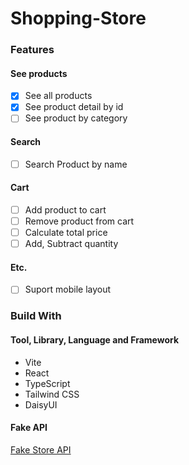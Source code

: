 # Shopping-Store

### Features

#### See products
- [x] See all products
- [x] See product detail by id
- [ ] See product by category
#### Search
- [ ] Search Product by name
#### Cart
- [ ] Add product to cart
- [ ] Remove product from cart
- [ ] Calculate total price
- [ ] Add, Subtract quantity
#### Etc.
- [ ] Suport mobile layout

### Build With

#### Tool, Library, Language and Framework

- Vite
- React
- TypeScript
- Tailwind CSS
- DaisyUI

#### Fake API

[Fake Store API](https://fakestoreapi.com/)
